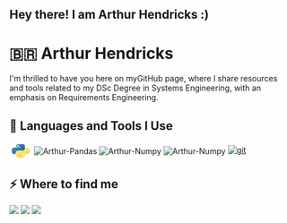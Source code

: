 ## Hey there! I am Arthur Hendricks :)

<h1>🇧🇷 Arthur Hendricks</h1>
<p>I'm thrilled to have you here on myGitHub page, where I share resources and tools related to my DSc Degree in Systems Engineering, with an emphasis on Requirements Engineering.</p>
<h2>🚀 Languages and Tools I Use</h2>
<p>  <img align="center" alt="Arthur-Python" height="30" width="40" src="https://raw.githubusercontent.com/devicons/devicon/master/icons/python/python-original.svg">
  <img align="center" alt="Arthur-Pandas" height="30" width="40" src="https://cdn.jsdelivr.net/gh/devicons/devicon/icons/pandas/pandas-original.svg">
  <img align="center" alt="Arthur-Numpy" height="30" width="40"  src="https://cdn.jsdelivr.net/gh/devicons/devicon/icons/numpy/numpy-original.svg">
  <img align="center" alt="Arthur-Numpy" height="30" width="40" src="https://cdn.jsdelivr.net/gh/devicons/devicon/icons/jupyter/jupyter-original-wordmark.svg">
<a target="_blank" href="https://www.vectorlogo.zone/logos/git-scm/git-scm-icon.svg" style="display: inline-block;"><img src="https://www.vectorlogo.zone/logos/git-scm/git-scm-icon.svg" alt="git" width="42" height="42" /></a></p>
<h2>⚡️ Where to find me</h2>
<div> 
 	<a href = "mailto:arthur.oliveira.101982@ga.ita.br"><img src="https://img.shields.io/badge/-Gmail-%23333?style=for-the-badge&logo=gmail&logoColor=white" target="_blank"></a>
  <a href="https://www.linkedin.com/in/arthurhendricks" target="_blank"><img src="https://img.shields.io/badge/-LinkedIn-%230077B5?style=for-the-badge&logo=linkedin&logoColor=white" target="_blank"></a> 
 <a href="https://instagram.com/arthurhendricks" target="_blank"><img src="https://img.shields.io/badge/-Instagram-%23E4405F?style=for-the-badge&logo=instagram&logoColor=white" target="_blank"></a>
  
</div>
